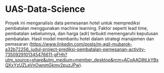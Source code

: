# UAS-Data-Science
Proyek ini menganalisis data pemesanan hotel untuk memprediksi pembatalan menggunakan machine learning. Faktor seperti lead time, pembatalan sebelumnya, dan harga (adr) terbukti memengaruhi keputusan pembatalan. Hasil model membantu hotel dalam strategi manajemen dan pemasaran (https://www.linkedin.com/posts/m-agil-mubarok-a32b72256_judul-project-prediksi-pembatalan-pemesanan-activity-7350929101345476611-gFHh?utm_source=share&utm_medium=member_desktop&rcm=ACoAAD8tLkYBxQXxYzUZLeVnOwnmGkmv2puzJPw).
